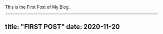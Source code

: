 This is the First Post of My Blog.

-------------------
title: "FIRST POST"
date: 2020-11-20
------------------
